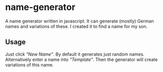 # name-generator

A name generator written in javascript. It can generate (mostly) German names and variations of these. I created it to find a name for my son.

## Usage

Just click *"New Name"*. By default it generates just random names. Alternatively enter a name into *"Template"*. Then the generator will create variations of this name.
